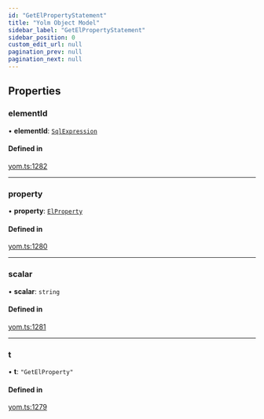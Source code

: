 ```yaml
---
id: "GetElPropertyStatement"
title: "Yolm Object Model"
sidebar_label: "GetElPropertyStatement"
sidebar_position: 0
custom_edit_url: null
pagination_prev: null
pagination_next: null
---
```


## Properties

### elementId

• **elementId**: [`SqlExpression`](../modules.md#sqlexpression)

#### Defined in

[yom.ts:1282](https://github.com/yolmio/boost/blob/964b449/src/yom.ts#L1282)

___

### property

• **property**: [`ElProperty`](../modules.md#elproperty)

#### Defined in

[yom.ts:1280](https://github.com/yolmio/boost/blob/964b449/src/yom.ts#L1280)

___

### scalar

• **scalar**: `string`

#### Defined in

[yom.ts:1281](https://github.com/yolmio/boost/blob/964b449/src/yom.ts#L1281)

___

### t

• **t**: ``"GetElProperty"``

#### Defined in

[yom.ts:1279](https://github.com/yolmio/boost/blob/964b449/src/yom.ts#L1279)
